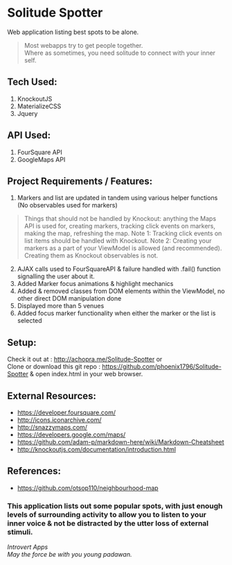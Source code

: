# Solitude Spotter

Web application listing best spots to be alone.

> Most webapps try to get people together. <br>
> Where as sometimes, you need solitude to connect with your inner self.

## Tech Used:

1.  KnockoutJS
2.  MaterializeCSS
3.  Jquery

## API Used:

1.  FourSquare API
2.  GoogleMaps API

## Project Requirements / Features:

1.  Markers and list are updated in tandem using various helper functions (No observables used for markers)

> Things that should not be handled by Knockout: anything the Maps API is used for, creating markers, tracking click events on markers, making the map, refreshing the map. Note 1: Tracking click events on list items should be handled with Knockout. Note 2: Creating your markers as a part of your ViewModel is allowed (and recommended). Creating them as Knockout observables is not.

2.  AJAX calls used to FourSquareAPI & failure handled with .fail() function signalling the user about it.
3.  Added Marker focus animations & highlight mechanics
4.  Added & removed classes from DOM elements within the ViewModel, no other direct DOM manipulation done
5.  Displayed more than 5 venues
6.  Added focus marker functionality when either the marker or the list is selected

## Setup:

Check it out at : http://achopra.me/Solitude-Spotter
or<br>
Clone or download this git repo : https://github.com/phoenix1796/Solitude-Spotter
& open index.html in your web browser.

## External Resources:

* https://developer.foursquare.com/
* http://icons.iconarchive.com/
* http://snazzymaps.com/
* https://developers.google.com/maps/
* https://github.com/adam-p/markdown-here/wiki/Markdown-Cheatsheet
* http://knockoutjs.com/documentation/introduction.html

## References:

* https://github.com/otsop110/neighbourhood-map

### This application lists out some popular spots, with just enough levels of surrounding activity to allow you to listen to your inner voice & not be distracted by the utter loss of external stimuli.

_Introvert Apps_ <br>
_May the force be with you young padawan._
